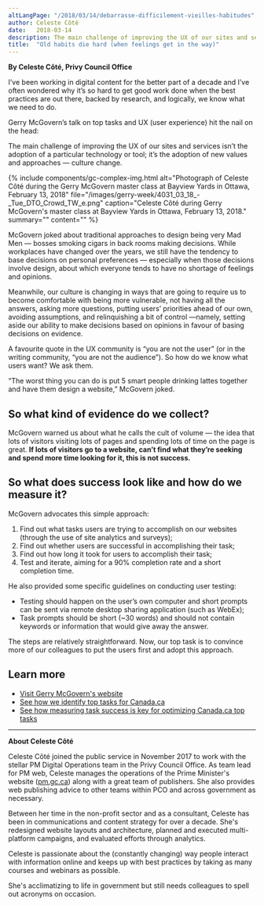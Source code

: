 ```yaml
---
altLangPage: "/2018/03/14/debarrasse-difficilement-vieilles-habitudes"
author: Celeste Côté
date:   2018-03-14
description: The main challenge of improving the UX of our sites and services isn’t the adoption of a particular technology or tool; it’s the adoption of new values and approaches — culture change.
title:  "Old habits die hard (when feelings get in the way)"
---
```

**By Celeste Côté, Privy Council Office**

I’ve been working in digital content for the better part of a decade and I’ve often wondered why it’s so hard to get good work done when the best practices are out there, backed by research, and logically, we know what we need to do.

Gerry McGovern’s talk on top tasks and UX (user experience) hit the nail on the head:

The main challenge of improving the UX of our sites and services isn’t the adoption of a particular technology or tool; it’s the adoption of new values and approaches — culture change.

{% include components/gc-complex-img.html
	 alt="Photograph of Celeste Côté during the Gerry McGovern master class at Bayview Yards in Ottawa, February 13, 2018"
	 file="/images/gerry-week/4031_03_18_-_Tue_DTO_Crowd_TW_e.png"
	 caption="Celeste Côté during Gerry McGovern's master class at Bayview Yards in Ottawa, February 13, 2018."
	 summary=""
	 content=""
%}

McGovern joked about traditional approaches to design being very Mad Men — bosses smoking cigars in back rooms making decisions. While workplaces have changed over the years, we still have the tendency to base decisions on personal preferences — especially when those decisions involve design, about which everyone tends to have no shortage of feelings and opinions.

Meanwhile, our culture is changing in ways that are going to require us to become comfortable with being more vulnerable, not having all the answers, asking more questions, putting users’ priorities ahead of our own, avoiding assumptions, and relinquishing a bit of control —namely, setting aside our ability to make decisions based on opinions in favour of basing decisions on evidence.

A favourite quote in the UX community is “you are not the user” (or in the writing community, “you are not the audience”). So how do we know what users want? We ask them.

“The worst thing you can do is put 5 smart people drinking lattes together and have them design a website,” McGovern joked.

## So what kind of evidence do we collect?

McGovern warned us about what he calls the cult of volume — the idea that lots of visitors visiting lots of pages and spending lots of time on the page is great. **If lots of visitors go to a website, can’t find what they’re seeking and spend more time looking for it, this is not success.**

## So what does success look like and how do we measure it?

McGovern advocates this simple approach:

1. Find out what tasks users are trying to accomplish on our websites (through the use of site analytics and surveys);
2. Find out whether users are successful in accomplishing their task;
3. Find out how long it took for users to accomplish their task;
4. Test and iterate, aiming for a 90% completion rate and a short completion time.

He also provided some specific guidelines on conducting user testing:

- Testing should happen on the user’s own computer and short prompts can be sent via remote desktop sharing application (such as WebEx);
- Task prompts should be short (~30 words) and should not contain keywords or information that would give away the answer.

The steps are relatively straightforward. Now, our top task is to convince more of our colleagues to put the users first and adopt this approach.

## Learn more

- [Visit Gerry McGovern's website](http://www.gerrymcgovern.com/)
- [See how we identify top tasks for Canada.ca](https://blog.canada.ca/2017/12/11/top-100-for-gc.html)
- [See how measuring task success is key for optimizing Canada.ca top tasks](https://blog.canada.ca/2017/12/12/optimization-overview.html)

----

**About Celeste Côté**

Celeste Côté joined the public service in November 2017 to work with the stellar PM Digital Operations team in the Privy Council Office. As team lead for PM web, Celeste manages the operations of the Prime Minister's website ([pm.gc.ca](http://pm.gc.ca)) along with a great team of publishers. She also provides web publishing advice to other teams within PCO and across government as necessary.

Between her time in the non-profit sector and as a consultant, Celeste has been in communications and content strategy for over a decade. She's redesigned website layouts and architecture, planned and executed multi-platform campaigns, and evaluated efforts through analytics.

Celeste is passionate about the (constantly changing) way people interact with information online and keeps up with best practices by taking as many courses and webinars as possible.

She's acclimatizing to life in government but still needs colleagues to spell out acronyms on occasion.
